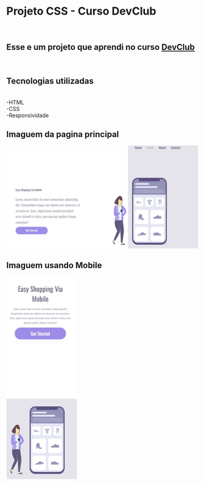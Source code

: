 <h1>Projeto CSS - Curso DevClub</h1>
<br>
<h2>Esse e um projeto que aprendi no curso <a href="https://rodolfomori.com.br/devclub">DevClub</a></h2>
<br>
<h2>Tecnologias utilizadas</h2>
<br>
-HTML
<br>
-CSS
<br>
-Responsividade
<br>
<h2> Imaguem da pagina principal</h2>
<img src="https://github.com/eduardocastrotupa/CSS-PROJETO-pt1-4-Responsive/blob/main/img/capa-projeto-web.jpg?raw=true"/>
<br>
<h2>Imaguem usando Mobile</h2>
<img src="https://github.com/eduardocastrotupa/CSS-PROJETO-pt1-4-Responsive/blob/main/img/capa-projeto-mobile.jpg?raw=true"/>
